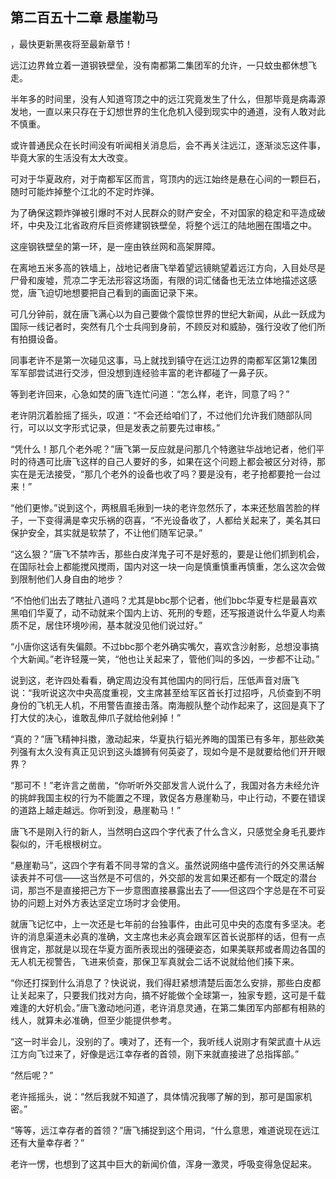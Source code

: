 ## 第二百五十二章 悬崖勒马
，最快更新黑夜将至最新章节！

远江边界耸立着一道钢铁壁垒，没有南都第二集团军的允许，一只蚊虫都休想飞走。

半年多的时间里，没有人知道穹顶之中的远江究竟发生了什么，但那毕竟是病毒源发地，一直以来只存在于幻想世界的生化危机入侵到现实中的通道，没有人敢对此不慎重。

或许普通民众在长时间没有听闻相关消息后，会不再关注远江，逐渐淡忘这件事，毕竟大家的生活没有太大改变。

可对于华夏政府，对于南都军区而言，穹顶内的远江始终是悬在心间的一颗巨石，随时可能炸掉整个江北的不定时炸弹。

为了确保这颗炸弹被引爆时不对人民群众的财产安全，不对国家的稳定和平造成破坏，中央及江北省政府斥巨资修建钢铁壁垒，将整个远江的陆地圈在围墙之中。

这座钢铁壁垒的第一环，是一座由铁丝网和高架屏障。

在离地五米多高的铁墙上，战地记者唐飞举着望远镜眺望着远江方向，入目处尽是尸骨和废墟，荒凉二字无法形容这场面，有限的词汇储备也无法立体地描述这感觉，唐飞迫切地想要把自己看到的画面记录下来。

可几分钟前，就在唐飞满心以为自己要做个震惊世界的世纪大新闻，从此一跃成为国际一线记者时，突然有几个士兵闯到身前，不顾反对和威胁，强行没收了他们所有拍摄设备。

同事老许不是第一次碰见这事，马上就找到镇守在远江边界的南都军区第12集团军军部尝试进行交涉，但没想到连经验丰富的老许都碰了一鼻子灰。

等到老许回来，心急如焚的唐飞连忙问道：“怎么样，老许，同意了吗？”

老许阴沉着脸摇了摇头，叹道：“不会还给咱们了，不过他们允许我们随部队同行，可以以文字形式记录，但是发表之前要先过审核。”

“凭什么！那几个老外呢？”唐飞第一反应就是问那几个特邀驻华战地记者，他们平时的待遇可比唐飞这样的自己人要好的多，如果在这个问题上都会被区分对待，那实在是无法接受，“那几个老外的设备也收了吗？要是没有，老子抢都要抢一台过来！”

“他们更惨。”说到这个，两根眉毛揪到一块的老许忽然乐了，本来还愁眉苦脸的样子，一下变得满是幸灾乐祸的窃喜，“不光设备收了，人都给关起来了，美名其曰保护安全，其实就是软禁了，不让他们随军记录。”

“这么狠？”唐飞不禁咋舌，那些白皮洋鬼子可不是好惹的，要是让他们抓到机会，在国际社会上都能搅风搅雨，国内对这一块一向是慎重慎重再慎重，怎么这次会做到限制他们人身自由的地步？

“不怕他们出去了瞎扯八道吗？尤其是bbc那个记者，他们bbc华夏专栏是最喜欢黑咱们华夏了，动不动就来个国内上访、死刑的专题，还写报道说什么华夏人均素质不足，居住环境吵闹，基本就没见他们说过好。”

“小唐你这话有失偏颇。不过bbc那个老外确实嘴欠，喜欢含沙射影，总想没事搞个大新闻。”老许轻蔑一笑，“他也让关起来了，管他们叫的多凶，一步都不让动。”

说到这，老许四处看看，确定周边没有其他国内的同行后，压低声音对唐飞说：“我听说这次中央高度重视，文主席甚至给军区首长打过招呼，凡侦查到不明身份的飞机无人机，不用警告直接击落。南海舰队整个动作起来了，这回是真下了打大仗的决心，谁敢乱伸爪子就给他剁掉！”

“真的？”唐飞精神抖擞，激动起来，华夏执行韬光养晦的国策已有多年，那些欧美列强有太久没有真正见识到这头雄狮有何英姿了，现如今是不是就要给他们开开眼界？

“那可不！”老许言之凿凿，“你听听外交部发言人说什么了，我国对各方未经允许的挑衅我国主权的行为不能置之不理，敦促各方悬崖勒马，中止行动，不要在错误的道路上越走越远。你听到没，悬崖勒马！”

唐飞不是刚入行的新人，当然明白这四个字代表了什么含义，只感觉全身毛孔要炸裂似的，汗毛根根树立。

“悬崖勒马”，这四个字有着不同寻常的含义。虽然说网络中盛传流行的外交黑话解读表并不可信――这当然是不可信的，外交部的发言如果还都有一个既定的潜台词，那岂不是直接把己方下一步意图直接暴露出去了――但这四个字总是在不可妥协的问题上对外方表达坚定立场时才会使用。

就唐飞记忆中，上一次还是七年前的台独事件，由此可见中央的态度有多坚决。老许的消息渠道未必真的准确，文主席也未必真会跟军区首长说那样的话，但有一点很肯定，那就是以现在华夏方面所表现出的强硬姿态，如果美联邦或者周边各国的无人机无视警告，飞进来侦查，那保卫军真就会二话不说就给他们揍下来。

“你还打探到什么消息了？快说说，我们得赶紧想清楚后面怎么安排，那些白皮都让关起来了，只要我们找对方向，搞不好能做个全球第一，独家专题，这可是千载难逢的大好机会。”唐飞激动地问道，老许消息灵通，在第二集团军内部都有相熟的线人，就算未必准确，但至少能提供参考。

“这一时半会儿，没别的了。噢对了，还有一个，我听线人说刚才有架武直十从远江方向飞过来了，好像是远江幸存者的首领，刚下来就直接进了总指挥部。”

“然后呢？”

老许摇摇头，说：“然后我就不知道了，具体情况我哪了解的到，那可是国家机密。”

“等等，远江幸存者的首领？”唐飞捕捉到这个用词，“什么意思，难道说现在远江还有大量幸存者？”

老许一愣，也想到了这其中巨大的新闻价值，浑身一激灵，呼吸变得急促起来。

